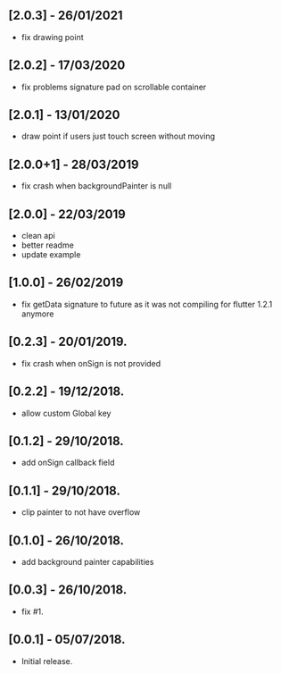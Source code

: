 ## [2.0.3] - 26/01/2021

* fix drawing point

## [2.0.2] - 17/03/2020

* fix problems signature pad on scrollable container

## [2.0.1] - 13/01/2020

* draw point if users just touch screen without moving

## [2.0.0+1] - 28/03/2019

* fix crash when backgroundPainter is null

## [2.0.0] - 22/03/2019

* clean api
* better readme
* update example

## [1.0.0] - 26/02/2019

* fix getData signature to future as it was not compiling for flutter 1.2.1 anymore

## [0.2.3] - 20/01/2019.

* fix crash when onSign is not provided

## [0.2.2] - 19/12/2018.

* allow custom Global key

## [0.1.2] - 29/10/2018.

* add onSign callback field

## [0.1.1] - 29/10/2018.

* clip painter to not have overflow

## [0.1.0] - 26/10/2018.

* add background painter capabilities

## [0.0.3] - 26/10/2018.

* fix #1.

## [0.0.1] - 05/07/2018.

* Initial release.
